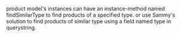 product model's instances can have an instance-method named findSimilarType to find products of a specified type.
or use Sammy's solution to find products of similar type using a field named type in querystring.